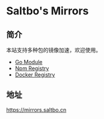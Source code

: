 # Saltbo's Mirrors

## 简介
本站支持多种包的镜像加速，欢迎使用。

- [Go Module](/mirrors/goproxy.md)
- [Npm Registry](/mirrors/npm.md)
- [Docker Registry](/mirrors/docker.md)


## 地址
https://mirrors.saltbo.cn


